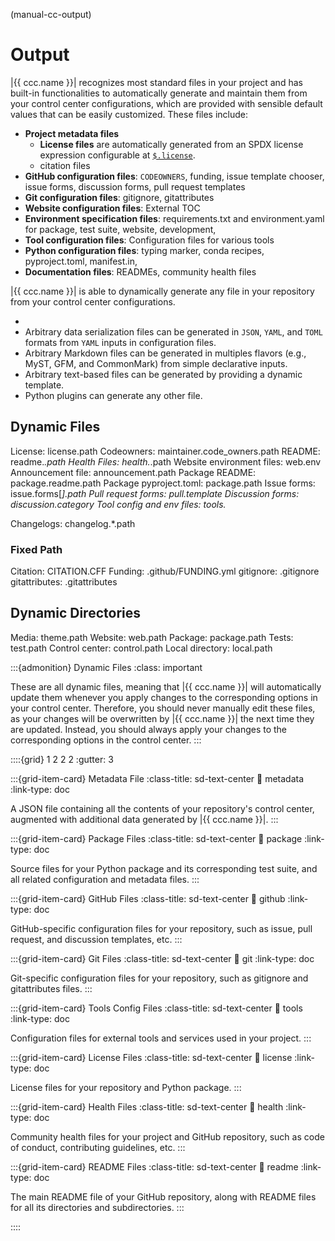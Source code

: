 (manual-cc-output)
# Output

|{{ ccc.name }}| recognizes most standard files in your project
and has built-in functionalities to automatically generate and maintain them
from your control center configurations, which are provided with sensible default values
that can be easily customized. These files include:

- **Project metadata files**
  - **License files** are automatically generated from an SPDX license expression configurable at [`$.license`](#ccc-license).
  - citation files 
- **GitHub configuration files**: `CODEOWNERS`, funding, issue template chooser, issue forms, discussion forms, pull request templates
- **Git configuration files**: gitignore, gitattributes
- **Website configuration files**: External TOC
- **Environment specification files**: requirements.txt and environment.yaml for package, test suite, website, development,
- **Tool configuration files**: Configuration files for various tools
- **Python configuration files**: typing marker, conda recipes, pyproject.toml, manifest.in,
- **Documentation files**: READMEs, community health files

|{{ ccc.name }}| is able to dynamically generate
any file in your repository from your control center configurations.

- 
- Arbitrary data serialization files can be generated in `JSON`, `YAML`, and `TOML` formats
  from `YAML` inputs in configuration files.
- Arbitrary Markdown files can be generated in multiples flavors (e.g., MyST, GFM, and CommonMark)
  from simple declarative inputs.
- Arbitrary text-based files can be generated by providing a dynamic template.
- Python plugins can generate any other file. 


## Dynamic Files
License: license.path
Codeowners: maintainer.code_owners.path
README: readme.*.path
Health Files: health.*.path
Website environment files: web.env
Announcement file: announcement.path
Package README: package.readme.path
Package pyproject.toml: package.path
Issue forms: issue.forms[*].path
Pull request forms: pull.template
Discussion forms: discussion.category
Tool config and env files: tools.*

Changelogs: changelog.*.path


### Fixed Path
Citation: CITATION.CFF
Funding: .github/FUNDING.yml
gitignore: .gitignore
gitattributes: .gitattributes

## Dynamic Directories
Media: theme.path
Website: web.path
Package: package.path
Tests: test.path
Control center: control.path
Local directory: local.path



:::{admonition} Dynamic Files
:class: important

These are all dynamic files, meaning that |{{ ccc.name }}| will automatically
update them whenever you apply changes to the corresponding options in your control center.
Therefore, you should never manually edit these files, as your changes will be overwritten
by |{{ ccc.name }}| the next time they are updated. Instead, you should always
apply your changes to the corresponding options in the control center.
:::


::::{grid} 1 2 2 2
:gutter: 3

:::{grid-item-card} Metadata File
:class-title: sd-text-center
:link: metadata
:link-type: doc

A JSON file containing all the contents of your repository's control center,
augmented with additional data generated by |{{ ccc.name }}|.
:::

:::{grid-item-card} Package Files
:class-title: sd-text-center
:link: package
:link-type: doc

Source files for your Python package and its corresponding test suite,
and all related configuration and metadata files.
:::

:::{grid-item-card} GitHub Files
:class-title: sd-text-center
:link: github
:link-type: doc

GitHub-specific configuration files for your repository,
such as issue, pull request, and discussion templates, etc.
:::

:::{grid-item-card} Git Files
:class-title: sd-text-center
:link: git
:link-type: doc

Git-specific configuration files for your repository,
such as gitignore and gitattributes files.
:::

:::{grid-item-card} Tools Config Files
:class-title: sd-text-center
:link: tools
:link-type: doc

Configuration files for external tools and services used in your project.
:::

:::{grid-item-card} License Files
:class-title: sd-text-center
:link: license
:link-type: doc

License files for your repository and Python package.
:::

:::{grid-item-card} Health Files
:class-title: sd-text-center
:link: health
:link-type: doc

Community health files for your project and GitHub repository,
such as code of conduct, contributing guidelines, etc.
:::

:::{grid-item-card} README Files
:class-title: sd-text-center
:link: readme
:link-type: doc

The main README file of your GitHub repository,
along with README files for all its directories and subdirectories.
:::

::::
